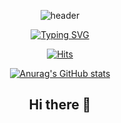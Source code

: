 <div align="center">

![header](https://capsule-render.vercel.app/api?type=waving&color={0%:'#51b571',100%:'#82f5b9'}t&height=300&section=header&text=Hi,%20I'm%20Jieun!&fontSize=80)

[![Typing SVG](https://readme-typing-svg.demolab.com?font=Fira+Code&weight=600&duration=4000&pause=1000&color=5BCF8E&center=true&vCenter=true&random=true&width=435&lines=Java+%26+Python+Back-end+Developer)](https://git.io/typing-svg)

[![Hits](https://hits.seeyoufarm.com/api/count/incr/badge.svg?url=https%3A%2F%2Fgithub.com%2Fdoh3e%2Fhit-counter&count_bg=%23CBCBCB&title_bg=%237EDD83&icon=leaflet.svg&icon_color=%23FFFFFF&title=hits&edge_flat=false)](https://hits.seeyoufarm.com)

[![Anurag's GitHub stats](https://github-readme-stats.vercel.app/api?username=doh3e&show_icons=true&theme=merko)](https://github.com/anuraghazra/github-readme-stats)


## Hi there 👋

<!--
**doh3e/doh3e** is a ✨ _special_ ✨ repository because its `README.md` (this file) appears on your GitHub profile.

Here are some ideas to get you started:

- 🔭 I’m currently working on ...
- 🌱 I’m currently learning ...
- 👯 I’m looking to collaborate on ...
- 🤔 I’m looking for help with ...
- 💬 Ask me about ...
- 📫 How to reach me: ...
- 😄 Pronouns: ...
- ⚡ Fun fact: ...
-->


</div>
